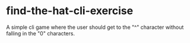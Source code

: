 # find-the-hat-cli-exercise
A simple cli game where the user should get to the "^" character without falling in the "0" characters. 
